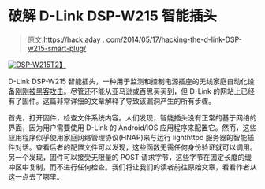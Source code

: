 # 破解 D-Link DSP-W215 智能插头

> 原文:[https://hack aday . com/2014/05/17/hacking-the-d-link-DSP-w215-smart-plug/](https://hackaday.com/2014/05/17/hacking-the-d-link-dsp-w215-smart-plug/)

[![DSP-W215](../Images/faacc3a2dac01ace7af5f959f7f9c914.png)T2】](http://hackaday.com/wp-content/uploads/2014/05/dspw215.jpg)

D-Link DSP-W215 智能插头，一种用于监测和控制电源插座的无线家庭自动化设备[刚刚被黑客攻击](http://www.devttys0.com/2014/05/hacking-the-d-link-dsp-w215-smart-plug/)。尽管还不能从亚马逊或百思买买到，但 D-Link 的网站上已经有了固件。这篇非常详细的文章解释了导致该漏洞产生的所有步骤。

首先，打开固件，检查文件系统内容。人们发现，智能插头没有正常的基于网络的界面，因为用户需要使用 D-Link 的 Android/iOS 应用程序来配置它。然而，这些应用程序似乎使用家庭网络管理协议(HNAP)来与运行 lighthttpd 服务器的智能插件对话。查看后者的配置文件可以发现，这些函数无需任何身份验证就可以调用。另一个发现，固件可以接受无限量的 POST 请求字节，这些字节在固定长度的缓冲区中复制，而不进行任何检查。我们将让我们的读者前往原始文章，看看作者从这一点去了哪里。